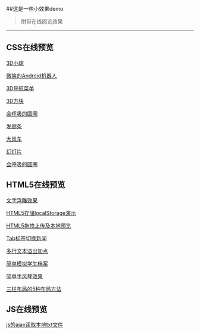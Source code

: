 ##这是一些小效果demo
>附带在线阅览效果
---
## CSS在线预览  
[3D小球](https://root-lucas.github.io/Code-Examples/CSS3/3D%E5%B0%8F%E7%90%83.html)  

[微笑的Android机器人](https://root-lucas.github.io/Code-Examples/CSS3/微笑的Android机器人.html)  

[3D导航菜单](https://root-lucas.github.io/Code-Examples/CSS3/3D导航菜单.html)

[3D方块](https://root-lucas.github.io/Code-Examples/CSS3/3D方块.html)

[会呼吸的圆圈](https://root-lucas.github.io/Code-Examples/CSS3/会呼吸的圆圈.html)

[发廊条](https://root-lucas.github.io/Code-Examples/CSS3/发廊条.html)   

[大风车](https://root-lucas.github.io/Code-Examples/CSS3/大风车.html)

[幻灯片](https://root-lucas.github.io/Code-Examples/CSS3/幻灯片.html)

[会呼吸的圆圈](https://root-lucas.github.io/Code-Examples/CSS3/会呼吸的圆圈.html)


## HTML5在线预览
[文字浮雕效果](https://root-lucas.github.io/Code-Examples/HTML5/文字浮雕效果.html)

[HTML5存储localStorage演示](https://root-lucas.github.io/Code-Examples/HTML5/HTML5存储localStorage演示.html)

[HTML5拖拽上传及本地预览](https://root-lucas.github.io/Code-Examples/HTML5/HTML5拖拽上传及本地预览.html)

[Tab标签切换新闻](https://root-lucas.github.io/Code-Examples/HTML5/Tab标签切换新闻.html)

[多行文本溢出加点](https://root-lucas.github.io/Code-Examples/HTML5/多行文本溢出加点.html)

[简单模拟学生档案](https://root-lucas.github.io/Code-Examples/HTML5/简单模拟学生档案.html)

[简单手风琴效果](https://root-lucas.github.io/Code-Examples/HTML5/简单手风琴效果.html)

[三栏布局的5种布局方法](https://root-lucas.github.io/Code-Examples/HTML5/三栏布局的5种布局方法.html)


## JS在线预览
[js的ajax读取本地txt文件](https://root-lucas.github.io/Code-Examples/Javascript/js的ajax读取本地txt文件.html)


